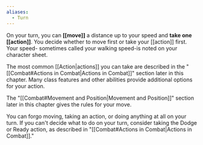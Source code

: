 ```yaml
---
aliases:
  - Turn
---
```

On your turn, you can **[[move]]** a distance up to your speed and **take one [[action]]**. You decide whether to move first or take your [[action]] first. Your speed- sometimes called your walking speed-is noted on your character sheet.

The most common [[Action|actions]] you can take are described in the "[[Combat#Actions in Combat|Actions in Combat]]" section later in this chapter. Many class features and other abilities provide additional options for your action.

The "[[Combat#Movement and Position|Movement and Position]]" section later in this chapter gives the rules for your move.

You can forgo moving, taking an action, or doing anything at all on your turn. If you can't decide what to do on your turn, consider taking the Dodge or Ready action, as described in "[[Combat#Actions in Combat|Actions in Combat]]."